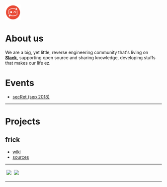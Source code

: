 <img src="/uploads/secret-logo-preview.png" alt="Wiki.js" title="Logo" class="pagelogo" style="height:50px">
<!-- TITLE: secRet -->
<!-- SUBTITLE: Reverse Engineering community -->

# About us
We are a big, yet little, reverse engineering community that's living on <a href="https://join.slack.com/t/resecret/shared_invite/enQtMzc1NTg4MzE3NjA1LTlkNzYxNTIwYTc2ZTYyOWY1MTQ1NzBiN2ZhYjQwYmY0ZmRhODQ0NDE3NmRmZjFiMmE1MDYwNWJlNDVjZDcwNGE">**Slack**</a>, supporting open source and sharing knowledge, developing stuffs that makes our life ez.

# Events

* <a href="/sec-ret-sep-2018">secRet (sep 2018)</a>
---
# Projects
## frick


* <a href="/frick">wiki</a>
* <a href="https://github.com/igio90/frick">sources</a>
---

<img src="https://image.ibb.co/j8Wa5J/Schermata_2018_06_19_alle_21_06_41.png" style="width:50%;margin:4px" />
<img src="https://image.ibb.co/d7v70J/Schermata_2018_06_19_alle_02_39_54.png" style="width:50%;position:absolute;margin:4px" />

---

